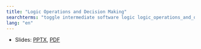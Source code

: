 ```yaml
---
title: "Logic Operations and Decision Making"
searchterms: "toggle intermediate software logic logic_operations_and_descision_making logic_block logic_operations_&_decision_making"
lang: "en"
---
```

 <ul>
 <li class="ng-binding">Slides:
 <a href="translations/en-us/intermediate/Logic.pptx">PPTX</a>,
 <a href="translations/en-us/intermediate/Logic.pdf">PDF</a>
 </li>
 </ul>
